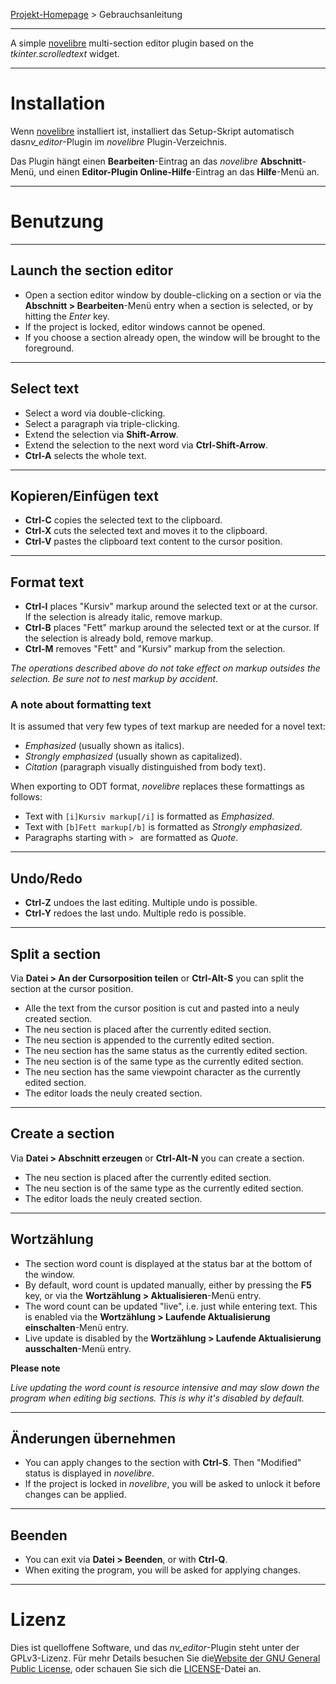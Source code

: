 [Projekt-Homepage](https://github.com/peter88213/nv_editor) > Gebrauchsanleitung

--- 

A simple [novelibre](https://github.com/peter88213/novelibre/) multi-section editor plugin based on the *tkinter.scrolledtext* widget.

---

# Installation

Wenn [novelibre](https://github.com/peter88213/novelibre/) installiert ist, installiert das Setup-Skript automatisch das*nv_editor*-Plugin im *novelibre* Plugin-Verzeichnis.

Das Plugin hängt einen **Bearbeiten**-Eintrag an das *novelibre* **Abschnitt**-Menü, und einen **Editor-Plugin Online-Hilfe**-Eintrag an das **Hilfe**-Menü an.  

---

# Benutzung

---

## Launch the section editor

- Open a section editor window by double-clicking on a section or via the **Abschnitt > Bearbeiten**-Menü entry when a section is selected, or by hitting the *Enter* key.
- If the project is locked, editor windows cannot be opened.
- If you choose a section already open, the window will be brought to the foreground.

---

## Select text

- Select a word via double-clicking.
- Select a paragraph via triple-clicking.
- Extend the selection via **Shift-Arrow**.
- Extend the selection to the next word via **Ctrl-Shift-Arrow**.
- **Ctrl-A** selects the whole text.

---

## Kopieren/Einfügen text

- **Ctrl-C** copies the selected text to the clipboard.
- **Ctrl-X** cuts the selected text and moves it to the clipboard.
- **Ctrl-V** pastes the clipboard text content to the cursor position.

---

## Format text

- **Ctrl-I** places "Kursiv" markup around the selected text or at the cursor. If the selection is already italic, remove markup.
- **Ctrl-B** places "Fett" markup around the selected text or at the cursor. If the selection is already bold, remove markup.
- **Ctrl-M** removes "Fett" and "Kursiv" markup from the selection.

*The operations described above do not take effect on markup outsides the selection. Be sure not to nest markup by accident.*


### A note about formatting text

It is assumed that very few types of text markup are needed for a novel text:

- *Emphasized* (usually shown as italics).
- *Strongly emphasized* (usually shown as capitalized).
- *Citation* (paragraph visually distinguished from body text).

When exporting to ODT format, *novelibre* replaces these formattings as follows: 

- Text with `[i]Kursiv markup[/i]` is formatted as *Emphasized*.
- Text with `[b]Fett markup[/b]` is formatted as *Strongly emphasized*. 
- Paragraphs starting with `> ` are formatted as *Quote*.

---

## Undo/Redo

- **Ctrl-Z** undoes the last editing. Multiple undo is possible.
- **Ctrl-Y** redoes the last undo. Multiple redo is possible.

---

## Split a section

Via **Datei > An der Cursorposition teilen** or **Ctrl-Alt-S** you can split the section at the cursor position. 

- Alle the text from the cursor position is cut and pasted into a neuly created section. 
- The neu section is placed after the currently edited section.
- The neu section is appended to the currently edited section.
- The neu section has the same status as the currently edited section.  
- The neu section is of the same type as the currently edited section.  
- The neu section has the same viewpoint character as the currently edited section.  
- The editor loads the neuly created section.

---

## Create a section

Via **Datei > Abschnitt erzeugen** or **Ctrl-Alt-N** you can create a section. 

- The neu section is placed after the currently edited section.
- The neu section is of the same type as the currently edited section.  
- The editor loads the neuly created section.

---

## Wortzählung

- The section word count is displayed at the status bar at the bottom of the window.
- By default, word count is updated manually, either by pressing the **F5** key, or via the **Wortzählung > Aktualisieren**-Menü entry.
- The word count can be updated "live", i.e. just while entering text. This is enabled via the **Wortzählung > Laufende Aktualisierung einschalten**-Menü entry. 
- Live update is disabled by the **Wortzählung > Laufende Aktualisierung ausschalten**-Menü entry. 

**Please note**

*Live updating the word count is resource intensive and may slow down the program when editing big sections. This is why it's disabled by default.*

---

## Änderungen übernehmen

- You can apply changes to the section with **Ctrl-S**. Then "Modified" status is displayed in *novelibre*.
- If the project is locked in *novelibre*, you will be asked to unlock it before changes can be applied.

---

## Beenden 

- You can exit via **Datei > Beenden**, or with **Ctrl-Q**.
- When exiting the program, you will be asked for applying changes.

---

# Lizenz

Dies ist quelloffene Software, und das *nv_editor*-Plugin steht unter der GPLv3-Lizenz. Für mehr Details besuchen Sie die[Website der GNU General Public License](https://www.gnu.org/licenses/gpl-3.0.de.html), oder schauen Sie sich die [LICENSE](https://github.com/peter88213/nv_editor/blob/main/LICENSE)-Datei an.

